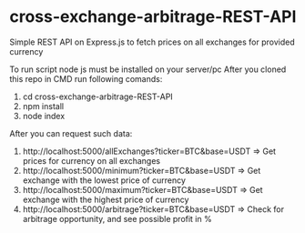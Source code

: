 # cross-exchange-arbitrage-REST-API
Simple REST API on Express.js to fetch prices on all exchanges for provided currency

To run script node js must be installed on your server/pc
After you cloned this repo in CMD run following comands:
1. cd cross-exchange-arbitrage-REST-API
2. npm install
3. node index

After you can request such data:
1. http://localhost:5000/allExchanges?ticker=BTC&base=USDT =>  Get prices for currency on all exchanges
2. http://localhost:5000/minimum?ticker=BTC&base=USDT => Get exchange with the lowest price of currency
3. http://localhost:5000/maximum?ticker=BTC&base=USDT => Get exchange with the highest price of currency
4. http://localhost:5000/arbitrage?ticker=BTC&base=USDT => Check for arbitrage opportunity, and see possible profit in %

